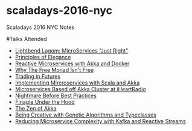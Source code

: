# scaladays-2016-nyc
Scaladays 2016 NYC Notes

#Talks Attended

- [Lightbend Lagom: MicroServices "Just Right"](talks/lagom.md)
- [Principles of Elegance](talks/elegance.md)
- [Reactive Microservices with Akka and Docker](talks/microservices-akka-docker.md)
- [Why The Free Monad Isn't Free](talks/free-monad-is-not-free.md)
- [Trading in Futures](talks/trading-in-futures.md)
- [Implementing Mircroservices with Scala and Akka](talks/microservices-scala-akka.md)
- [Microservices Based off Akka Cluster at iHeartRadio](talks/microservices-iheartradio.md)
- [Nightmare Before Best Practices](talks/nightmare.md)
- [Finagle Under the Hood](talks/finagle.md)
- [The Zen of Akka](talks/zen-of-akka.md)
- [Being Creative with Genetic Algorithms and Typeclasses](talks/gen-alg-type-classes.md)
- [Reducing Microservice Complexity with Kafka and Reactive Streams](talks/mic-serv-less-compl-kafka-reactive-streams.md)
